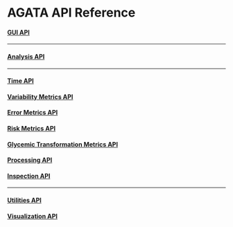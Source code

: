 # AGATA API Reference

#### [GUI API](./gui.md)
---
#### [Analysis API](./analysis.md)
---
#### [Time API](./time.md)
#### [Variability Metrics API](./variabilityMetrics.md)
#### [Error Metrics API](./errorMetrics.md)
#### [Risk Metrics API](./riskMetrics.md)
#### [Glycemic Transformation Metrics API](./glyTransMetrics.md)
#### [Processing API](./processing.md)
#### [Inspection API](./inspection.md)
---
#### [Utilities API](./utilities.md)
#### [Visualization API](./visualization.md)
